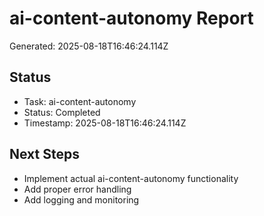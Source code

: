 # ai-content-autonomy Report

Generated: 2025-08-18T16:46:24.114Z

## Status
- Task: ai-content-autonomy
- Status: Completed
- Timestamp: 2025-08-18T16:46:24.114Z

## Next Steps
- Implement actual ai-content-autonomy functionality
- Add proper error handling
- Add logging and monitoring
